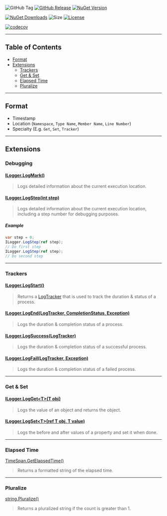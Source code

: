 ![GitHub Tag](https://img.shields.io/github/v/tag/TJC-Tools/TJC.Logging)
[![GitHub Release](https://img.shields.io/github/v/release/TJC-Tools/TJC.Logging)](https://github.com/TJC-Tools/TJC.Logging/releases/latest)
[![NuGet Version](https://img.shields.io/nuget/v/TJC.Logging)](https://www.nuget.org/packages/TJC.Logging)

[![NuGet Downloads](https://img.shields.io/nuget/dt/TJC.Logging)](https://www.nuget.org/packages/TJC.Logging)
![Size](https://img.shields.io/github/repo-size/TJC-Tools/TJC.Logging)
[![License](https://img.shields.io/github/license/TJC-Tools/TJC.Logging.svg)](LICENSE)

[![codecov](https://codecov.io/gh/TJC-Tools/TJC.Logging/graph/badge.svg?token=7DMUOKS28E)](https://codecov.io/gh/TJC-Tools/TJC.Logging)

---

## Table of Contents
- [Format](#format)
- [Extensions](#extensions)
  - [Trackers](#trackers)
  - [Get & Set](#get--set)
  - [Elapsed Time](#elapsed-time)
  - [Pluralize](#pluralize)

---

## Format
- Timestamp
- Location (`Namespace`, `Type Name`, `Member Name`, `Line Number`)
- Specialty (E.g. `Get`, `Set`, `Tracker`)

---
## Extensions

### Debugging

#### [ILogger.LogMark()](TJC.Logging/Extensions/LogMarkExtension.cs)
> Logs detailed information about the current execution location.

#### [ILogger.LogStep(int step)](TJC.Logging/Extensions/LogStepExtension.cs)
> Logs detailed information about the current execution location, including a step number for debugging purposes.
##### Example
```csharp
var step = 0; 
ILogger.LogStep(ref step);
// Do first step
ILogger.LogStep(ref step);
// Do second step
```

---
### Trackers

#### [ILogger.LogStart()](TJC.Logging/Extensions/Specialty/LogTrackerExtensions.cs)
> Returns a [LogTracker](TJC.Logging/Trackers/LogTracker.cs) that is used to track the duration & status of a process.

#### [ILogger.LogEnd(LogTracker, CompletionStatus, Exception)](TJC.Logging/Extensions/Specialty/LogTrackerExtensions.cs)
> Logs the duration & completion status of a process.

#### [ILogger.LogSuccess(LogTracker)](TJC.Logging/Extensions/Specialty/LogTrackerExtensions.cs)
> Logs the duration & completion status of a successful process.

#### [ILogger.LogFail(LogTracker, Exception)](TJC.Logging/Extensions/Specialty/LogTrackerExtensions.cs)
> Logs the duration & completion status of a failed process.

---
### Get & Set

#### [ILogger.LogGet\<T\>(T obj)](TJC.Logging/Extensions/Specialty/LogGetExtension.cs)
> Logs the value of an object and returns the object.

#### [ILogger.LogSet\<T\>(ref T obj, T value)](TJC.Logging/Extensions/Specialty/LogSetExtension.cs)
> Logs the before and after values of a property and set it when done.

---
### Elapsed Time
[TimeSpan.GetElapsedTime()](TJC.Logging\Extensions\ElapsedTime\ElapsedTimeExtensions.cs)
> Returns a formatted string of the elapsed time.

---
### Pluralize
[string.Pluralize()](TJC.Logging\Extensions\Pluralize\PluralizeExtensions.cs)
> Returns a pluralized string if the count is greater than 1.

